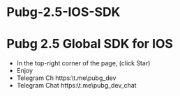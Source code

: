 # Pubg-2.5-IOS-SDK
# Pubg 2.5 Global SDK for IOS
* In the top-right corner of the page, (click Star)
* Enjoy 
* Telegram Ch https:\\t.me\pubg_dev
* Telegram Chat https:\\t.me\pubg_dev_chat

